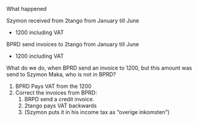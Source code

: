 What happened

Szymon received from 2tango from January till June
 - 1200 including VAT

BPRD send invoices to 2tango from January till June 
- 1200 including VAT

What do we do, when BPRD send an invoice to 1200, but this amount was send to Szymon Maka, who is not in BPRD?
1. BPRD Pays VAT from the 1200
2. Correct the invoices from BPRD:
    1. BRPD send a credit invoice.
    2. 2tango pays VAT backwards
    3. (Szymon puts it in his income tax as “overige inkomsten”)


